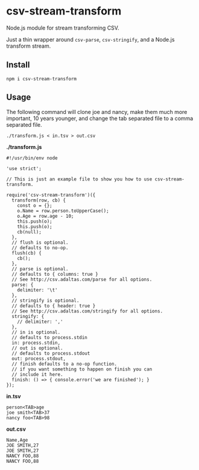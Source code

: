 # csv-stream-transform

Node.js module for stream transforming CSV.

Just a thin wrapper around `csv-parse`, `csv-stringify`, and a Node.js
transform stream.

## Install

```
npm i csv-stream-transform
```

## Usage

The following command will clone joe and nancy, make them much more important,
10 years younger, and change the tab separated file to a comma separated file.

```
./transform.js < in.tsv > out.csv
```

**./transform.js**

```
#!/usr/bin/env node

'use strict';

// This is just an example file to show you how to use csv-stream-transform.

require('csv-stream-transform')({
  transform(row, cb) {
    const o = {};
    o.Name = row.person.toUpperCase();
    o.Age = row.age - 10;
    this.push(o);
    this.push(o);
    cb(null);
  },
  // flush is optional.
  // defaults to no-op.
  flush(cb) {
    cb();
  },
  // parse is optional.
  // defaults to { columns: true }
  // See http://csv.adaltas.com/parse for all options.
  parse: {
    delimiter: '\t'
  },
  // stringify is optional.
  // defaults to { header: true }
  // See http://csv.adaltas.com/stringify for all options.
  stringify: {
    // delimiter: ','
  },
  // in is optional.
  // defaults to process.stdin
  in: process.stdin,
  // out is optional.
  // defaults to process.stdout
  out: process.stdout,
  // finish defaults to a no-op function.
  // if you want something to happen on finish you can
  // include it here.
  finish: () => { console.error('we are finished'); }
});
```

**in.tsv**

```
person<TAB>age
joe smith<TAB>37
nancy foo<TAB>98
```

**out.csv**

```
Name,Age
JOE SMITH,27
JOE SMITH,27
NANCY FOO,88
NANCY FOO,88
```
